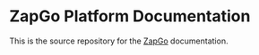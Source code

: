# ZapGo Platform Documentation

This is the source repository for the [ZapGo](https://zapgo.co) documentation.